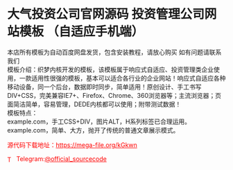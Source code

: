 # 大气投资公司官网源码 投资管理公司网站模板 （自适应手机端）

本店所有模板为自动百度网盘发货，包含安装教程，请放心购买 如有问题请联系我们<br>模板介绍：织梦内核开发的模板，该模板属于响应式自适应、投资管理类企业使用，一款适用性很强的模板，基本可以适合各行业的企业网站！响应式自适应各种移动设备，同一个后台，数据即时同步，简单适用！原创设计、手工书写DIV+CSS，完美兼容IE7+、Firefox、Chrome、360浏览器等；主流浏览器；页面简洁简单，容易管理，DEDE内核都可以使用；附带测试数据！<br>模板特点：<br>example.com，手工CSS+DIV，图片ALT，H系列标签已合理运用。example.com，简单、大方，抛开了传统的普通文章展示模式。<br>


<p style="color: red;">源代码下载地址：<a href="https://mega-file.org/kGkwn" style="color: red;">https://mega-file.org/kGkwn</a></p><p style="color: red;"><img src="https://cdn-icons-png.flaticon.com/512/2111/2111646.png" alt="Telegram Icon" style="width: 16px; vertical-align: middle; margin-right: 5px;">Telegram:<a href="https://t.me/official_sourcecode" style="color: red;">@official_sourcecode</a></p>
